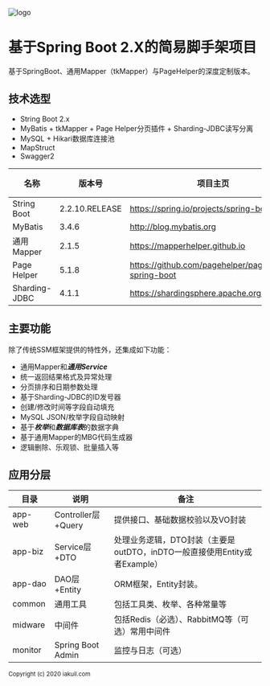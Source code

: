 ![logo](https://repository-images.githubusercontent.com/168498776/44575b00-3555-11eb-8591-5f432aa8fcb2)

# 基于Spring Boot 2.X的简易脚手架项目
基于SpringBoot、通用Mapper（tkMapper）与PageHelper的深度定制版本。

## 技术选型
* String Boot 2.x
* MyBatis + tkMapper + Page Helper分页插件 + Sharding-JDBC读写分离
* MySQL + Hikari数据库连接池
* MapStruct
* Swagger2
 
|名称|版本号|项目主页|简介|
|---|---|---|---|
|String Boot|2.2.10.RELEASE|https://spring.io/projects/spring-boot/||
|MyBatis|3.4.6|http://blog.mybatis.org||
|通用Mapper|2.1.5|https://mapperhelper.github.io||
|Page Helper|5.1.8|https://github.com/pagehelper/pagehelper-spring-boot||
|Sharding-JDBC|4.1.1|https://shardingsphere.apache.org/||

## 主要功能
除了传统SSM框架提供的特性外，还集成如下功能：
* 通用Mapper和***通用Service***
* 统一返回结果格式及异常处理
* 分页排序和日期参数处理
* 基于Sharding-JDBC的ID发号器
* 创建/修改时间等字段自动填充
* MySQL JSON/枚举字段自动映射
* 基于***枚举***和***数据库表***的数据字典
* 基于通用Mapper的MBG代码生成器
* 逻辑删除、乐观锁、批量插入等

## 应用分层
|目录|说明|备注|
|---|---|---|
|app-web|Controller层+Query|提供接口、基础数据校验以及VO封装|
|app-biz|Service层+DTO|处理业务逻辑，DTO封装（主要是outDTO，inDTO一般直接使用Entity或者Example）|
|app-dao|DAO层+Entity|ORM框架，Entity封装。|
|common|通用工具|包括工具类、枚举、各种常量等|
|midware|中间件|包括Redis（必选）、RabbitMQ等（可选）常用中间件|
|monitor|Spring Boot Admin|监控与日志（可选）|

<sub>Copyright (c) 2020 iakuil.com</sub>
